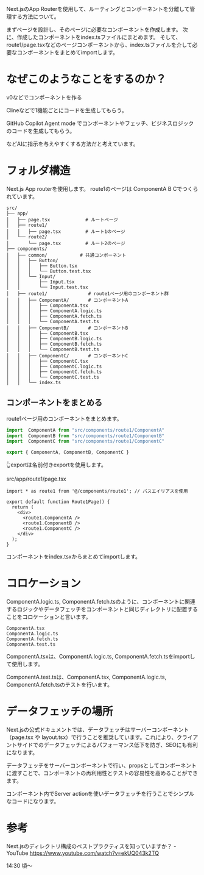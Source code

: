 <!--
title:   Next.js App routerでの ルーティングとコンポーネントを別々に管理
tags:    AppRouter,Next.js
id:      2695cba68816794e33d3
private: false
-->
Next.jsのApp Routerを使用して、ルーティングとコンポーネントを分離して管理する方法について。

まずページを設計し、そのページに必要なコンポーネントを作成します。
次に、作成したコンポーネントをindex.tsファイルにまとめます。
そして、route1/page.tsxなどのページコンポーネントから、index.tsファイルを介して必要なコンポーネントをまとめてimportします。

# なぜこのようなことをするのか？

v0などでコンポーネントを作る

Clineなどで1機能ごとにコードを生成してもらう。

GitHub Copilot Agent mode でコンポーネントやフェッチ、ビジネスロジックのコードを生成してもらう。

などAIに指示を与えやすくする方法だと考えています。



# フォルダ構造

Next.js App routerを使用します。
route1のページは ComponentA B Cでつくられています。

```
src/
├── app/
│   ├── page.tsx             # ルートページ
│   ├── route1/
│   │   ├── page.tsx         # ルート1のページ
│   └── route2/
│       └── page.tsx         # ルート2のページ
├── components/
│   ├── common/            # 共通コンポーネント
│   │   ├── Button/
│   │   │   ├── Button.tsx
│   │   │   └── Button.test.tsx
│   │   └── Input/
│   │       ├── Input.tsx
│   │       └── Input.test.tsx
│   ├── route1/               # route1ページ用のコンポーネント群
│   │   ├── ComponentA/       # コンポーネントA
│   │   │   ├── ComponentA.tsx
│   │   │   ├── ComponentA.logic.ts
│   │   │   ├── ComponentA.fetch.ts
│   │   │   └── ComponentA.test.ts
│   │   ├── ComponentB/       # コンポーネントB
│   │   │   ├── ComponentB.tsx
│   │   │   ├── ComponentB.logic.ts
│   │   │   ├── ComponentB.fetch.ts
│   │   │   └── ComponentB.test.ts
│   │   ├── ComponentC/       # コンポーネントC
│   │   │   ├── ComponentC.tsx
│   │   │   ├── ComponentC.logic.ts
│   │   │   ├── ComponentC.fetch.ts
│   │   │   └── ComponentC.test.ts
│   │   └── index.ts

```


## コンポーネントをまとめる

route1ページ用のコンポーネントをまとめます。

```index.ts
import  ComponentA from "src/components/route1/ComponentA"
import  ComponentB from "src/components/route1/ComponentB"
import  ComponentC from "src/components/route1/ComponentC"

export { ComponentA, ComponentB, ComponentC }

```

👆exportは名前付きexportを使用します。

src/app/route1/page.tsx

```page.tsx
import * as route1 from '@/components/route1'; // パスエイリアスを使用

export default function Route1Page() {
  return (
    <div>
      <route1.ComponentA />
      <route1.ComponentB />
      <route1.ComponentC />
    </div>
  );
}

```

コンポーネントをindex.tsxからまとめてimportします。

# コロケーション

ComponentA.logic.ts, ComponentA.fetch.tsのように、コンポーネントに関連するロジックやデータフェッチをコンポーネントと同じディレクトリに配置することをコロケーションと言います。

```
ComponentA.tsx
ComponentA.logic.ts
ComponentA.fetch.ts
ComponentA.test.ts

```

ComponentA.tsxは、ComponentA.logic.ts, ComponentA.fetch.tsをimportして使用します。

ComponentA.test.tsは、ComponentA.tsx, ComponentA.logic.ts, ComponentA.fetch.tsのテストを行います。



# データフェッチの場所

Next.jsの公式ドキュメントでは、データフェッチはサーバーコンポーネント（page.tsx や layout.tsx）で行うことを推奨しています。これにより、クライアントサイドでのデータフェッチによるパフォーマンス低下を防ぎ、SEOにも有利になります。

データフェッチをサーバーコンポーネントで行い、propsとしてコンポーネントに渡すことで、コンポーネントの再利用性とテストの容易性を高めることができます。

コンポーネント内でServer actionを使いデータフェッチを行うことでシンプルなコードになります。

# 参考

Next.jsのディレクトリ構成のベストプラクティスを知っていますか？ - YouTube
https://www.youtube.com/watch?v=ekUQ043k2TQ

14:30 頃～
